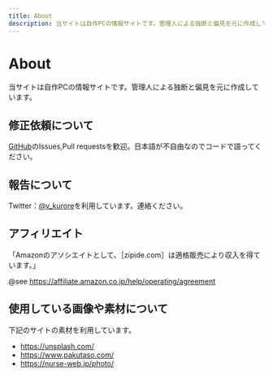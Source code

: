 ```yaml
---
title: About
description: 当サイトは自作PCの情報サイトです。管理人による独断と偏見を元に作成しています。
---
```


# About

当サイトは自作PCの情報サイトです。管理人による独断と偏見を元に作成しています。

## 修正依頼について

[GitHub](https://github.com/mosapride/zipide_hp)のIssues,Pull requestsを歓迎。日本語が不自由なのでコードで語ってください。

## 報告について

Twitter：[@v_kurore](https://twitter.com/v_kurore)を利用しています。連絡ください。

## アフィリエイト

「Amazonのアソシエイトとして、［zipide.com］は適格販売により収入を得ています。」

@see <https://affiliate.amazon.co.jp/help/operating/agreement>

## 使用している画像や素材について

下記のサイトの素材を利用しています。

* <https://unsplash.com/>
* <https://www.pakutaso.com/>
* <https://nurse-web.jp/photo/>

